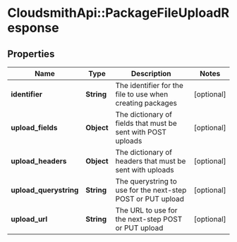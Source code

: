 # CloudsmithApi::PackageFileUploadResponse

## Properties
Name | Type | Description | Notes
------------ | ------------- | ------------- | -------------
**identifier** | **String** | The identifier for the file to use when creating packages | [optional] 
**upload_fields** | **Object** | The dictionary of fields that must be sent with POST uploads | [optional] 
**upload_headers** | **Object** | The dictionary of headers that must be sent with uploads | [optional] 
**upload_querystring** | **String** | The querystring to use for the next-step POST or PUT upload | [optional] 
**upload_url** | **String** | The URL to use for the next-step POST or PUT upload | [optional] 


